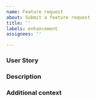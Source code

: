 ```yaml
---
name: Feature request
about: Submit a feature request
title: ''
labels: enhancement
assignees: ''

---
```


### User Story
[NOTE]: # (e.g. I, as an user, want to request a new feature.)


### Description
[NOTE]: # (Description should be clear enough that someone who did not attend the meeting can start work on.)


### Additional context 
[NOTE]: # (Add any other context or screenshots about the feature request here.)
